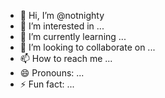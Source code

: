 - 👋 Hi, I’m @notnighty
- 👀 I’m interested in ...
- 🌱 I’m currently learning ...
- 💞️ I’m looking to collaborate on ...
- 📫 How to reach me ...
- 😄 Pronouns: ...
- ⚡ Fun fact: ...

<!---
notnighty/notnighty is a ✨ special ✨ repository because its `README.md` (this file) appears on your GitHub profile.
You can click the Preview link to take a look at your changes.
--->

